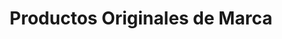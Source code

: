 ---
title: "Productos Originales de Marca"
url: /santa-tecla/productos-originales-de-marca/
shop: Allgemein
---